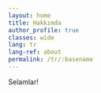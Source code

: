 ```yaml
---
layout: home
title: Hakkımda
author_profile: true
classes: wide
lang: tr
lang-ref: about
permalink: /tr/:basename
---
```



Selamlar!